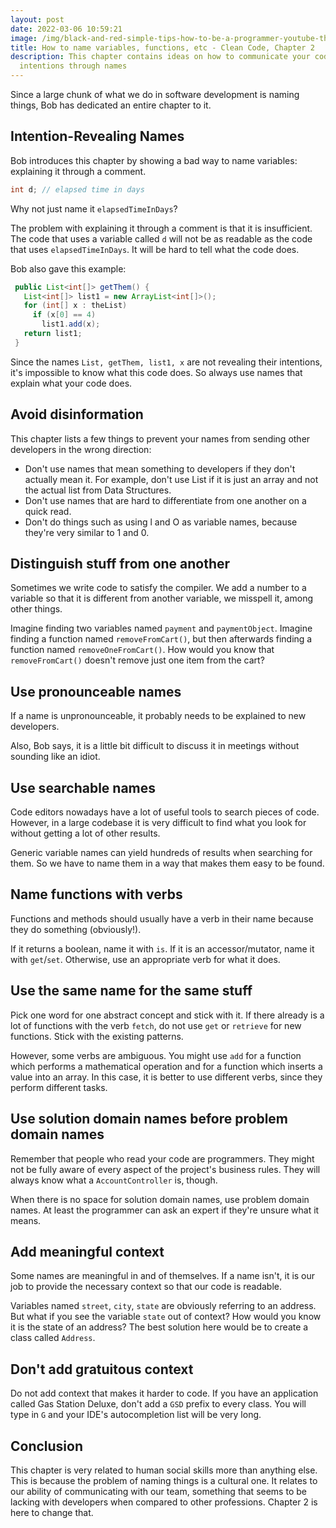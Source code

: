```yaml
---
layout: post
date: 2022-03-06 10:59:21
image: /img/black-and-red-simple-tips-how-to-be-a-programmer-youtube-thumbnail-1-.png
title: How to name variables, functions, etc - Clean Code, Chapter 2
description: This chapter contains ideas on how to communicate your code's
  intentions through names
---
```

Since a large chunk of what we do in software development is naming things, Bob has dedicated an entire chapter to it.

## Intention-Revealing Names

Bob introduces this chapter by showing a bad way to name variables: explaining it through a comment.

```java
int d; // elapsed time in days
```

Why not just name it `elapsedTimeInDays`?

The problem with explaining it through a comment is that it is insufficient. The code that uses a variable called `d` will not be as readable as the code that uses `elapsedTimeInDays`. It will be hard to tell what the code does.

Bob also gave this example:

```java
 public List<int[]> getThem() {
   List<int[]> list1 = new ArrayList<int[]>();
   for (int[] x : theList)
     if (x[0] == 4)
       list1.add(x);
   return list1;
 }
```

Since the names `List, getThem, list1, x` are not revealing their intentions, it's impossible to know what this code does. So always use names that explain what your code does.

## Avoid disinformation

This chapter lists a few things to prevent your names from sending other developers in the wrong direction:

* Don't use names that mean something to developers if they don't actually mean it. For example, don't use List if it is just an array and not the actual list from Data Structures.
* Don't use names that are hard to differentiate from one another on a quick read.
* Don't do things such as using l and O as variable names, because they're very similar to 1 and 0.

## Distinguish stuff from one another

Sometimes we write code to satisfy the compiler. We add a number to a variable so that it is different from another variable, we misspell it, among other things.

Imagine finding two variables named `payment` and `paymentObject`. Imagine finding a function named `removeFromCart()`, but then afterwards finding a function named `removeOneFromCart()`. How would you know that `removeFromCart()` doesn't remove just one item from the cart?

## Use pronounceable names

If a name is unpronounceable, it probably needs to be explained to new developers.

Also, Bob says, it is a little bit difficult to discuss it in meetings without sounding like an idiot.

## Use searchable names

Code editors nowadays have a lot of useful tools to search pieces of code. However, in a large codebase it is very difficult to find what you look for without getting a lot of other results.

Generic variable names can yield hundreds of results when searching for them. So we have to name them in a way that makes them easy to be found.

## Name functions with verbs

Functions and methods should usually have a verb in their name because they do something (obviously!).

If it returns a boolean, name it with `is`. If it is an accessor/mutator, name it with `get`/`set`. Otherwise, use an appropriate verb for what it does.

## Use the same name for the same stuff

Pick one word for one abstract concept and stick with it. If there already is a lot of functions with the verb `fetch`, do not use `get` or `retrieve` for new functions. Stick with the existing patterns.

However, some verbs are ambiguous. You might use `add` for a function which performs a mathematical operation and for a function which inserts a value into an array. In this case, it is better to use different verbs, since they perform different tasks.

## Use solution domain names before problem domain names

Remember that people who read your code are programmers. They might not be fully aware of every aspect of the project's business rules. They will always know what a `AccountController` is, though.

When there is no space for solution domain names, use problem domain names. At least the programmer can ask an expert if they're unsure what it means.

## Add meaningful context

Some names are meaningful in and of themselves. If a name isn't, it is our job to provide the necessary context so that our code is readable.

Variables named `street`, `city`, `state` are obviously referring to an address. But what if you see the variable `state` out of context? How would you know it is the state of an address? The best solution here would be to create a class called `Address`.

## Don't add gratuitous context

Do not add context that makes it harder to code. If you have an application called Gas Station Deluxe, don't add a `GSD` prefix to every class. You will type in `G` and your IDE's autocompletion list will be very long.

## Conclusion

This chapter is very related to human social skills more than anything else. This is because the problem of naming things is a cultural one. It relates to our ability of communicating with our team, something that seems to be lacking with developers when compared to other professions. Chapter 2 is here to change that.